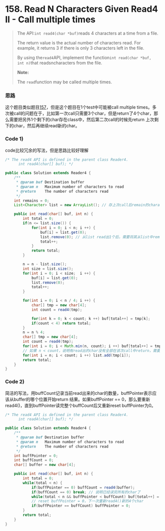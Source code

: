 # 158. Read N Characters Given Read4 II - Call multiple times

> The API:`int read4(char *buf)`reads 4 characters at a time from a file.
>
> The return value is the actual number of characters read. For example, it returns 3 if there is only 3 characters left in the file.
>
> By using the`read4`API, implement the function`int read(char *buf, int n)`that readsncharacters from the file.
>
> **Note:**
>
> The `read`function may be called multiple times.

### 思路

这个题目类似题目[157](https://leetcode.com/problems/read-n-characters-given-read4/description/)，但是这个题目在1个test中可能被call multiple times。多次被call的问题在于，比如第一次call只需要3个char，但是return了4个char，那么需要把另外1个剩下的char存在class中，然后第二次call的时候先return 上次剩下的char，然后再继续read新的char。

### Code 1\)

code比较冗余的写法，但是思路比较好理解

```java
/* The read4 API is defined in the parent class Reader4.
      int read4(char[] buf); */

public class Solution extends Reader4 {
    /**
     * @param buf Destination buffer
     * @param n   Maximum number of characters to read
     * @return    The number of characters read
     */
    int remains = 0;
    List<Character> list = new ArrayList(); // 存上次call后remain的character

    public int read(char[] buf, int n) {
        int total = 0;
        if(n <= list.size()) {
            for(int i = 0; i < n; i ++) {
                buf[i] = list.get(0);
                list.remove(0); // 从list read出1个后，需要将其从list中remove掉
                total++;
            }
            return total;
        }

        n = n - list.size();
        int size = list.size();
        for(int i = 0; i < size;  i ++) {
            buf[i] = list.get(0);
            list.remove(0);
            total++;
        }

        for(int i = 0; i < n / 4; i ++) {
            char[] tmp = new char[4];
            int count = read4(tmp);

            for(int k = 0; k < count; k ++) buf[total++] = tmp[k];
            if(count < 4) return total;
        }
        n = n % 4;
        char[] tmp = new char[4];
        int count = read4(tmp);
        for(int i = 0; i < Math.min(n, count); i ++) buf[total++] = tmp[i];
        // 如果 n < count，说明有read出的char没有全部在该次call中return，需要加入记录remain character的list中
        for(int i = n; i < count; i ++) list.add(tmp[i]);
        return total;
    }
}
```

### Code 2\)

简洁的写法，用buffCount记录当前read出来的char的数量，buffPointer表示应该从buffer的哪个位置开始return 结果。如果buffPointer == 0，那么要重新read4\(\)，直到buffPointer读完整个buffCount后又重新reset buffPointer为0。

```java
/* The read4 API is defined in the parent class Reader4.
      int read4(char[] buf); */

public class Solution extends Reader4 {
    /**
     * @param buf Destination buffer
     * @param n   Maximum number of characters to read
     * @return    The number of characters read
     */
    int buffPointer = 0;
    int buffCount = 0;
    char[] buffer = new char[4];

    public int read(char[] buf, int n) {
        int total = 0;
        while(total < n) {
            if(buffPointer == 0) buffCount = read4(buffer);
            if(buffCount == 0) break; // 说明已经读完所有的char了
            while(total < n && buffPointer < buffCount) buf[total++] = buffer[buffPointer++];
            // reset buffPointer = 0，下一次重新read4()新的4个char
            if(buffPointer == buffCount) buffPointer = 0;
        }
        return total;
    }
}
```



